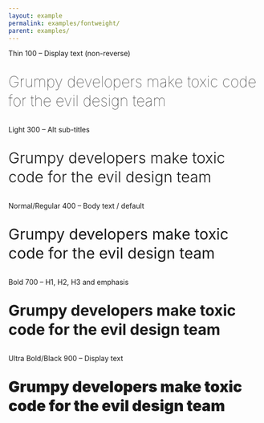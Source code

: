 ```yaml
---
layout: example
permalink: examples/fontweight/
parent: examples/
---
```


<p>Thin 100 – Display text (non-reverse)</p>

<p style="font-size: 30px; font-weight:100; line-height: 1.25em;">Grumpy developers make toxic code for the evil design team</p>

<p>Light 300 – Alt sub-titles</p>

<p style="font-size: 30px; font-weight:300; line-height: 1.25em;">Grumpy developers make toxic code for the evil design team</p>

<p>Normal/Regular 400 – Body text / default</p>

<p style="font-size: 30px; font-weight:400; line-height: 1.25em;">Grumpy developers make toxic code for the evil design team</p>

<p>Bold 700 – H1, H2, H3 and emphasis</p>

<p style="font-size: 30px; font-weight:700; line-height: 1.25em;">Grumpy developers make toxic code for the evil design team</p>

<p>Ultra Bold/Black 900 – Display text</p>

<p style="font-size: 30px; font-weight:900; line-height: 1.25em;">Grumpy developers make toxic code for the evil design team</p>
